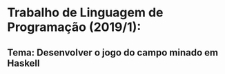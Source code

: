 # Trabalho de Linguagem de Programação (2019/1):
## Tema: Desenvolver o jogo do campo minado em Haskell

